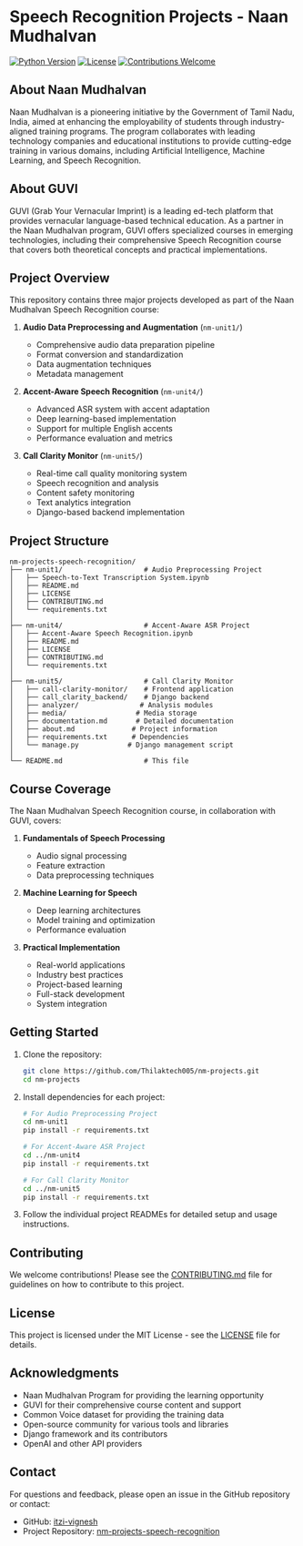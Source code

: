 # Speech Recognition Projects - Naan Mudhalvan

[![Python Version](https://img.shields.io/badge/python-3.x-blue.svg)](https://www.python.org/)
[![License](https://img.shields.io/badge/license-MIT-green.svg)](LICENSE)
[![Contributions Welcome](https://img.shields.io/badge/contributions-welcome-brightgreen.svg?style=flat)](CONTRIBUTING.md)

## About Naan Mudhalvan
Naan Mudhalvan is a pioneering initiative by the Government of Tamil Nadu, India, aimed at enhancing the employability of students through industry-aligned training programs. The program collaborates with leading technology companies and educational institutions to provide cutting-edge training in various domains, including Artificial Intelligence, Machine Learning, and Speech Recognition.

## About GUVI
GUVI (Grab Your Vernacular Imprint) is a leading ed-tech platform that provides vernacular language-based technical education. As a partner in the Naan Mudhalvan program, GUVI offers specialized courses in emerging technologies, including their comprehensive Speech Recognition course that covers both theoretical concepts and practical implementations.

## Project Overview
This repository contains three major projects developed as part of the Naan Mudhalvan Speech Recognition course:

1. **Audio Data Preprocessing and Augmentation** (`nm-unit1/`)
   - Comprehensive audio data preparation pipeline
   - Format conversion and standardization
   - Data augmentation techniques
   - Metadata management

2. **Accent-Aware Speech Recognition** (`nm-unit4/`)
   - Advanced ASR system with accent adaptation
   - Deep learning-based implementation
   - Support for multiple English accents
   - Performance evaluation and metrics

3. **Call Clarity Monitor** (`nm-unit5/`)
   - Real-time call quality monitoring system
   - Speech recognition and analysis
   - Content safety monitoring
   - Text analytics integration
   - Django-based backend implementation

## Project Structure
```
nm-projects-speech-recognition/
├── nm-unit1/                    # Audio Preprocessing Project
│   ├── Speech-to-Text Transcription System.ipynb
│   ├── README.md
│   ├── LICENSE
│   ├── CONTRIBUTING.md
│   └── requirements.txt
│
├── nm-unit4/                    # Accent-Aware ASR Project
│   ├── Accent-Aware Speech Recognition.ipynb
│   ├── README.md
│   ├── LICENSE
│   ├── CONTRIBUTING.md
│   └── requirements.txt
│
├── nm-unit5/                    # Call Clarity Monitor
│   ├── call-clarity-monitor/    # Frontend application
│   ├── call_clarity_backend/    # Django backend
│   ├── analyzer/               # Analysis modules
│   ├── media/                 # Media storage
│   ├── documentation.md       # Detailed documentation
│   ├── about.md              # Project information
│   ├── requirements.txt      # Dependencies
│   └── manage.py            # Django management script
│
└── README.md                    # This file
```

## Course Coverage
The Naan Mudhalvan Speech Recognition course, in collaboration with GUVI, covers:

1. **Fundamentals of Speech Processing**
   - Audio signal processing
   - Feature extraction
   - Data preprocessing techniques

2. **Machine Learning for Speech**
   - Deep learning architectures
   - Model training and optimization
   - Performance evaluation

3. **Practical Implementation**
   - Real-world applications
   - Industry best practices
   - Project-based learning
   - Full-stack development
   - System integration

## Getting Started
1. Clone the repository:
   ```bash
   git clone https://github.com/Thilaktech005/nm-projects.git
   cd nm-projects
   ```

2. Install dependencies for each project:
   ```bash
   # For Audio Preprocessing Project
   cd nm-unit1
   pip install -r requirements.txt

   # For Accent-Aware ASR Project
   cd ../nm-unit4
   pip install -r requirements.txt

   # For Call Clarity Monitor
   cd ../nm-unit5
   pip install -r requirements.txt
   ```

3. Follow the individual project READMEs for detailed setup and usage instructions.

## Contributing
We welcome contributions! Please see the [CONTRIBUTING.md](CONTRIBUTING.md) file for guidelines on how to contribute to this project.

## License
This project is licensed under the MIT License - see the [LICENSE](LICENSE) file for details.

## Acknowledgments
- Naan Mudhalvan Program for providing the learning opportunity
- GUVI for their comprehensive course content and support
- Common Voice dataset for providing the training data
- Open-source community for various tools and libraries
- Django framework and its contributors
- OpenAI and other API providers

## Contact
For questions and feedback, please open an issue in the GitHub repository or contact:
- GitHub: [itzi-vignesh](https://github.com/Thilaktech005)
- Project Repository: [nm-projects-speech-recognition](https://github.com/Thilaktech005/nm-projects)